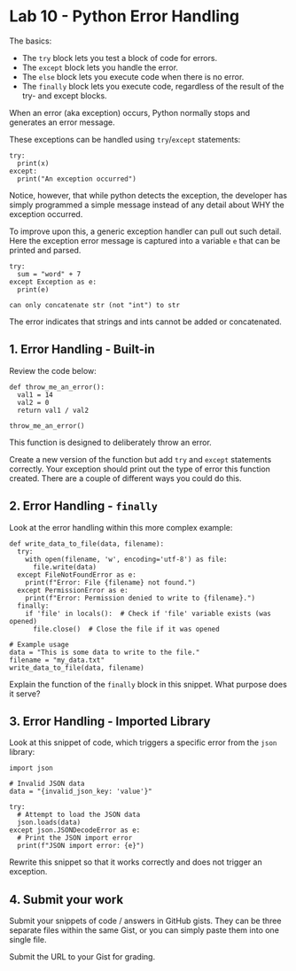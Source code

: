 # Lab 10 - Python Error Handling

The basics:

- The `try` block lets you test a block of code for errors.
- The `except` block lets you handle the error.
- The `else` block lets you execute code when there is no error.
- The `finally` block lets you execute code, regardless of the result of the try- and except blocks.

When an error (aka exception) occurs, Python normally stops and generates an error message.

These exceptions can be handled using `try`/`except` statements:

```
try:
  print(x)
except:
  print("An exception occurred")
```

Notice, however, that while python detects the exception, the developer has simply programmed a simple message instead of any detail about WHY the exception occurred.

To improve upon this, a generic exception handler can pull out such detail. Here the exception error message is captured into a variable `e` that can be printed and parsed.

```
try:
  sum = "word" + 7
except Exception as e:
  print(e)
```
```
can only concatenate str (not "int") to str
```
The error indicates that strings and ints cannot be added or concatenated.


## 1. Error Handling - Built-in

Review the code below:

```
def throw_me_an_error():
  val1 = 14
  val2 = 0
  return val1 / val2

throw_me_an_error()
```
This function is designed to deliberately throw an error.

Create a new version of the function but add `try` and `except` statements correctly. Your exception should print out the type of error this function created. There are a couple of different ways you could do this.

## 2. Error Handling - `finally`

Look at the error handling within this more complex example:

```
def write_data_to_file(data, filename):
  try:
    with open(filename, 'w', encoding='utf-8') as file:
      file.write(data)
  except FileNotFoundError as e:
    print(f"Error: File {filename} not found.")
  except PermissionError as e:
    print(f"Error: Permission denied to write to {filename}.")
  finally:
    if 'file' in locals():  # Check if 'file' variable exists (was opened)
      file.close()  # Close the file if it was opened

# Example usage
data = "This is some data to write to the file."
filename = "my_data.txt"
write_data_to_file(data, filename)
```
Explain the function of the `finally` block in this snippet. What purpose does it serve?

## 3. Error Handling - Imported Library

Look at this snippet of code, which triggers a specific error from the `json` library:

```
import json

# Invalid JSON data
data = "{invalid_json_key: 'value'}"

try:
  # Attempt to load the JSON data
  json.loads(data)
except json.JSONDecodeError as e:
  # Print the JSON import error
  print(f"JSON import error: {e}")
```
Rewrite this snippet so that it works correctly and does not trigger an exception.


## 4. Submit your work

Submit your snippets of code / answers in GitHub gists. They can be three separate files within the same Gist, or you can simply paste them into one single file.

Submit the URL to your Gist for grading.
